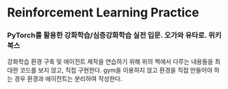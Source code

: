 # Reinforcement Learning Practice

### PyTorch를 활용한 강화학습/심층강화학습 실전 입문. 오가와 유타로. 위키북스

 강화학습 환경 구축 및 에이전트 제작을 연습하기 위해 위의 책에서 다루는 내용들을 최대한 코드를 보지 않고, 직접 구현한다.
 gym을 이용하지 않고 환경을 직접 만들어야 하는 경우 환경과 에이전트는 분리하여 작성한다.
